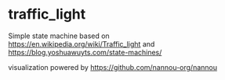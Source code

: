 # traffic_light
Simple state machine based on  
https://en.wikipedia.org/wiki/Traffic_light
and
https://blog.yoshuawuyts.com/state-machines/

visualization powered by https://github.com/nannou-org/nannou